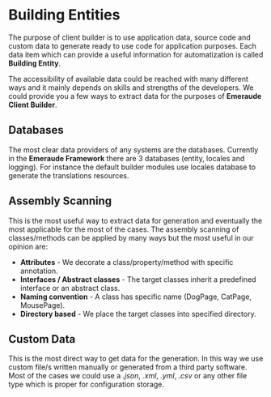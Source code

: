 # Building Entities

The purpose of client builder is to use application data, source code and custom data to generate 
ready to use code for application purposes. Each data item which can provide a useful information 
for automatization is called **Building Entity**. 

The accessibility of available data could be reached with many different ways and it mainly depends on
skills and strengths of the developers. We could provide you a few ways to extract data for the purposes 
of **Emeraude Client Builder**.

## Databases
The most clear data providers of any systems are the databases. Currently in the **Emeraude Framework** 
there are 3 databases (entity, locales and logging). For instance the default builder modules use locales 
database to generate the translations resources.

## Assembly Scanning
This is the most useful way to extract data for generation and eventually the most applicable 
for the most of the cases. The assembly scanning of classes/methods can be applied by many ways but the most useful in
our opinion are:
- **Attributes** - We decorate a class/property/method with specific annotation.
- **Interfaces / Abstract classes** - The target classes inherit a predefined interface or an abstract class.
- **Naming convention** - A class has specific name (DogPage, CatPage, MousePage).
- **Directory based** - We place the target classes into specified directory.

## Custom Data
This is the most direct way to get data for the generation. In this way we use custom file/s 
written manually or generated from a third party software. Most of the cases we could use a *.json*, 
*.xml*, *.yml*, *.csv* or any other file type which is proper for configuration storage.